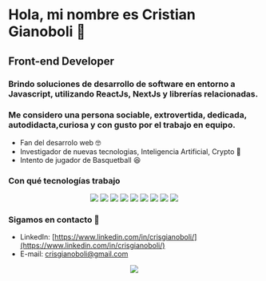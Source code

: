 # Hola, mi nombre es Cristian Gianoboli 👋
## Front-end Developer

### Brindo soluciones de desarrollo de software en entorno a Javascript, utilizando ReactJs, NextJs y librerías relacionadas.
### Me considero una persona sociable, extrovertida, dedicada, autodidacta,curiosa y con gusto por el trabajo en equipo.

- Fan del desarrolo web 🤓
- Investigador de nuevas tecnologias, Inteligencia Artificial, Crypto 🧐
- Intento de jugador de Basquetball 😆

### Con qué tecnologías trabajo 
<div align="center">   
    <img src="https://img.shields.io/badge/Node.js-43853D?style=for-the-badge&logo=node.js&logoColor=white" />
    <img src="https://img.shields.io/badge/Express.js-404D59?style=for-the-badge" />    
    <img src="https://img.shields.io/badge/MySQL-00000F?style=for-the-badge&logo=mysql&logoColor=white" />
    <img src="https://img.shields.io/badge/MongoDB-4EA94B?style=for-the-badge&logo=mongodb&logoColor=white" />
     <img src="https://img.shields.io/badge/JavaScript-F7DF1E?style=for-the-badge&logo=javascript&logoColor=black" />
    <img src="https://img.shields.io/badge/TypeScript-007ACC?style=for-the-badge&logo=typescript&logoColor=white" />
    <img src="https://img.shields.io/badge/React-20232A?style=for-the-badge&logo=react&logoColor=61DAFB" /> 
    <img src="https://img.shields.io/badge/HTML5-E34F26?style=for-the-badge&logo=html5&logoColor=white" />
    <img src="https://img.shields.io/badge/CSS3-1572B6?style=for-the-badge&logo=css3&logoColor=white" />
</div>

### Sigamos en contacto 📲

- LinkedIn: [https://www.linkedin.com/in/crisgianoboli/](https://www.linkedin.com/in/crisgianoboli/)
- E-mail: crisgianoboli@gmail.com

<div align="center">
  <img src="https://forthebadge.com/images/badges/built-with-love.svg" />
</div>
